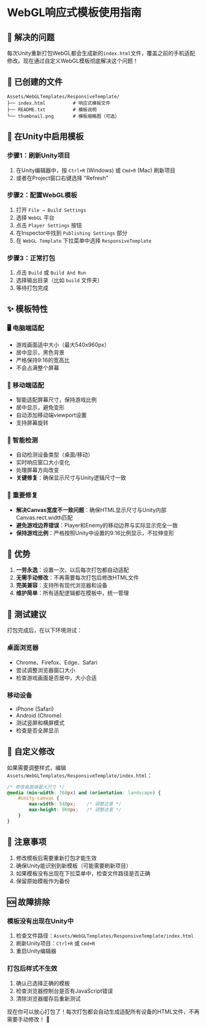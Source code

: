 # WebGL响应式模板使用指南

## 🎯 解决的问题

每次Unity重新打包WebGL都会生成新的`index.html`文件，覆盖之前的手机适配修改。现在通过自定义WebGL模板彻底解决这个问题！

## 📁 已创建的文件

```
Assets/WebGLTemplates/ResponsiveTemplate/
├── index.html          # 响应式模板文件
├── README.txt          # 模板说明
└── thumbnail.png       # 模板缩略图（可选）
```

## 🔧 在Unity中启用模板

### 步骤1：刷新Unity项目
1. 在Unity编辑器中，按 `Ctrl+R` (Windows) 或 `Cmd+R` (Mac) 刷新项目
2. 或者在Project窗口右键选择 "Refresh"

### 步骤2：配置WebGL模板
1. 打开 `File → Build Settings`
2. 选择 `WebGL` 平台
3. 点击 `Player Settings` 按钮
4. 在Inspector中找到 `Publishing Settings` 部分
5. 在 `WebGL Template` 下拉菜单中选择 `ResponsiveTemplate`

### 步骤3：正常打包
1. 点击 `Build` 或 `Build And Run`
2. 选择输出目录（比如 `build` 文件夹）
3. 等待打包完成

## ✨ 模板特性

### 🖥️ 电脑端适配
- 游戏画面适中大小（最大540x960px）
- 居中显示，黑色背景
- 严格保持9:16的宽高比
- 不会占满整个屏幕

### 📱 移动端适配  
- 智能适配屏幕尺寸，保持游戏比例
- 居中显示，避免变形
- 自动添加移动端viewport设置
- 支持屏幕旋转

### 🔄 智能检测
- 自动检测设备类型（桌面/移动）
- 实时响应窗口大小变化
- 处理屏幕方向改变
- **关键修复**：确保显示尺寸与Unity逻辑尺寸一致

### 🚨 重要修复
- **解决Canvas宽度不一致问题**：确保HTML显示尺寸与Unity内部Canvas.rect.width匹配
- **避免游戏边界错误**：Player和Enemy的移动边界与实际显示完全一致
- **保持游戏比例**：严格按照Unity中设置的9:16比例显示，不拉伸变形

## 🚀 优势

1. **一劳永逸**：设置一次，以后每次打包都自动适配
2. **无需手动修改**：不再需要每次打包后修改HTML文件
3. **完美兼容**：支持所有现代浏览器和设备
4. **维护简单**：所有适配逻辑都在模板中，统一管理

## 🧪 测试建议

打包完成后，在以下环境测试：

### 桌面浏览器
- Chrome、Firefox、Edge、Safari
- 尝试调整浏览器窗口大小
- 检查游戏画面是否居中，大小合适

### 移动设备
- iPhone (Safari)
- Android (Chrome)
- 测试竖屏和横屏模式
- 检查是否全屏显示

## 🔧 自定义修改

如果需要调整样式，编辑 `Assets/WebGLTemplates/ResponsiveTemplate/index.html`：

```css
/* 修改桌面端最大尺寸 */
@media (min-width: 768px) and (orientation: landscape) {
    #unity-canvas {
        max-width: 540px;    /* 调整这里 */
        max-height: 960px;   /* 调整这里 */
    }
}
```

## 📝 注意事项

1. 修改模板后需要重新打包才能生效
2. 确保Unity能识别到新模板（可能需要刷新项目）
3. 如果模板没有出现在下拉菜单中，检查文件路径是否正确
4. 保留原始模板作为备份

## 🆘 故障排除

### 模板没有出现在Unity中
1. 检查文件路径：`Assets/WebGLTemplates/ResponsiveTemplate/index.html`
2. 刷新Unity项目：`Ctrl+R` 或 `Cmd+R`
3. 重启Unity编辑器

### 打包后样式不生效
1. 确认已选择正确的模板
2. 检查浏览器控制台是否有JavaScript错误
3. 清除浏览器缓存后重新测试

现在你可以放心打包了！每次打包都会自动生成适配所有设备的HTML文件，不再需要手动修改！ 🎉
